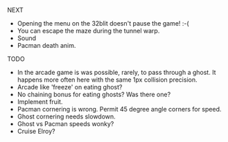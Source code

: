 
NEXT

- Opening the menu on the 32blit doesn't pause the game! :-(
- You can escape the maze during the tunnel warp.
- Sound
- Pacman death anim.

TODO

- In the arcade game is was possible, rarely, to pass through a ghost. It happens more often here with the same 1px collision precision.
- Arcade like 'freeze' on eating ghost?
- No chaining bonus for eating ghosts?  Was there one?
- Implement fruit.
- Pacman cornering is wrong.  Permit 45 degree angle corners for speed.
- Ghost cornering needs slowdown.
- Ghost vs Pacman speeds wonky?
- Cruise Elroy?